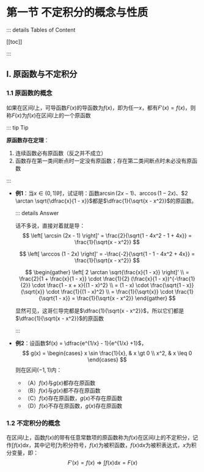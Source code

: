 # 第一节 不定积分的概念与性质

::: details Tables of Content

[[toc]]

:::

## I. 原函数与不定积分

### 1.1 原函数的概念

如果在区间$I$上，可导函数$F(x)$的导函数为$f(x)$，即为任一$x$，都有$F'(x) = f(x)$，则称$F(x)$为$f(x)$在区间$I$上的一个原函数

::: tip Tip

**原函数存在定理**：

1. 连续函数必有原函数（反之并不成立）
2. 函数存在第一类间断点时一定没有原函数；存在第二类间断点时未必没有原函数

:::

- **例1**：当$x \in (0, 1)$时，试证明：函数$\arcsin (2x - 1)$、$\arccos (1 - 2x)$、$2 \arctan \sqrt{\dfrac{x}{1 - x}}$都是$\dfrac{1}{\sqrt{x - x^2}}$的原函数。

    ::: details Answer

    话不多说，直接对着就是导：
    $$
    \left[ \arcsin (2x - 1) \right]'
    = \frac{2}{\sqrt{1 - 4x^2 - 1 + 4x}} 
    = \frac{1}{\sqrt{x - x^2}}
    $$

    $$
    \left[ \arccos (1 - 2x) \right]' = -\frac{-2}{\sqrt{1 - 1 - 4x^2 + 4x}} = \frac{1}{\sqrt{x - x^2}}
    $$

    $$
    \begin{gather}
    \left[ 2 \arctan \sqrt{\frac{x}{1 - x}} \right]' \\
    = \frac{2}{1 + \frac{x}{1 - x}} \cdot \frac{1}{2} (\frac{x}{1 - x})^{-\frac{1}{2}} \cdot \frac{1 - x + x}{(1 - x)^2} \\
    = (1 - x) \cdot \frac{\sqrt{1 - x}}{\sqrt{x}} \cdot \frac{1}{(1 - x)^2} \\
    = \frac{1}{\sqrt{x}} \cdot \frac{1}{\sqrt{1 - x}} 
    = \frac{1}{\sqrt{x - x^2}}
    \end{gather}
    $$

    显然可见，这哥仨导完都是$\dfrac{1}{\sqrt{x - x^2}}$，所以它们都是$\dfrac{1}{\sqrt{x - x^2}}$的原函数

    :::
    
- **例2**：设函数$f(x) = \dfrac{e^{1/x} - 1}{e^{1/x} +1}$，
    $$
    g(x) =
    \begin{cases}
    x \sin \frac{1}{x}, & x \gt 0 \\
    x^2, & x \leq 0
    \end{cases}
    $$
    则在区间$(-1, 1)$内：

    - （A）$f(x)$与$g(x)$都存在原函数
    - （B）$f(x)$与$g(x)$都不存在原函数
    - （C）$f(x)$存在原函数，$g(x)$不存在原函数
    - （D）$f(x)$不存在原函数，$g(x)$存在原函数

### 1.2 不定积分的概念

在区间$I$上，函数$f(x)$的带有任意常数项的原函数称为$f(x)$在区间$I$上的不定积分，记作$\int f(x) \mathrm{d}x$，其中记号$\int$为积分符号，$f(x)$为被积函数，$f(x) \mathrm{d}x$为被积表达式，$x$为积分变量，即：
$$
F'(x) = f(x) \Rightarrow \int f(x) \mathrm{d}x = F(x)
$$


​    

